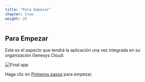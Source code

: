 ```yaml
---
title: "Para Empezar"
chapter: true
weight: 20
---
```


## Para Empezar

Este es el aspecto que tendrá la aplicación una vez integrada en su organización Genesys Cloud:

![Final app](./images/app_final.jpg)

Haga clic en [Primeros pasos](020-getting-started/10_first.html) para empezar.
